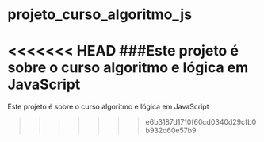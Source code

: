 # projeto_curso_algoritmo_js
<<<<<<< HEAD
###Este projeto é sobre o curso algoritmo e lógica em JavaScript
=======
Este projeto é sobre o curso algoritmo e lógica em JavaScript
>>>>>>> e6b3187d1710f60cd0340d29cfb0b932d60e57b9
